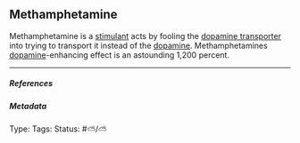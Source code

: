 ## Methamphetamine

Methamphetamine is a [stimulant]() acts by fooling the [dopamine transporter](Dopamine%20transporter.md) into trying to transport it instead of the [dopamine](Dopamine.md). Methamphetamines [dopamine](Dopamine.md)-enhancing effect is an astounding 1,200 percent.

---

##### References

##### Metadata

Type: 
Tags:
Status: #⛅️/⛅️
